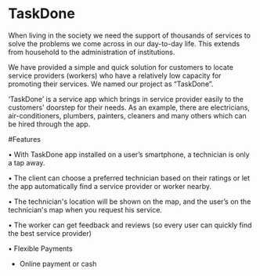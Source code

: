 # TaskDone


When living in the society we need the support of thousands of services to solve the problems we come across in our day-to-day life. This extends from household to the administration of institutions.

We have provided a simple and quick solution for customers to locate service providers (workers) who have a relatively low capacity for promoting their services. We named our project as “TaskDone”.

‘TaskDone’ is a service app which brings in service provider easily to the customers' doorstep for their needs. As an example, there are electricians, air-conditioners, plumbers, painters, cleaners and many others which can be hired through the app.

#Features

• With TaskDone app installed on a user’s smartphone, a technician is only a tap away.

• The client can choose a preferred technician based on their ratings or let the app automatically find a service provider or worker nearby.

• The technician's location will be shown on the map, and the user’s on the technician's map when you request his service.

• The worker can get feedback and reviews (so every user can quickly find the best service provider)

• Flexible Payments
  - Online payment or cash
